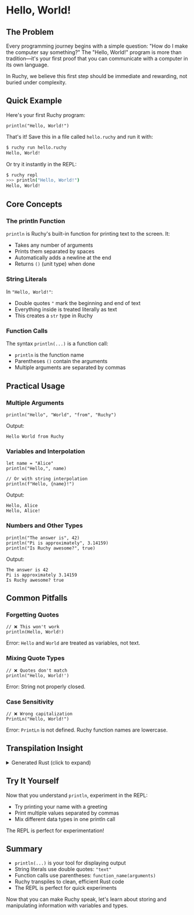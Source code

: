 # Hello, World!

## The Problem

Every programming journey begins with a simple question: "How do I make the computer say something?" The "Hello, World!" program is more than tradition—it's your first proof that you can communicate with a computer in its own language.

In Ruchy, we believe this first step should be immediate and rewarding, not buried under complexity.

## Quick Example

Here's your first Ruchy program:

```ruchy
println("Hello, World!")
```

That's it! Save this in a file called `hello.ruchy` and run it with:

```bash
$ ruchy run hello.ruchy
Hello, World!
```

Or try it instantly in the REPL:

```bash
$ ruchy repl
>>> println("Hello, World!")
Hello, World!
```

## Core Concepts

### The println Function

`println` is Ruchy's built-in function for printing text to the screen. It:
- Takes any number of arguments
- Prints them separated by spaces
- Automatically adds a newline at the end
- Returns `()` (unit type) when done

### String Literals

In `"Hello, World!"`:
- Double quotes `"` mark the beginning and end of text
- Everything inside is treated literally as text
- This creates a `str` type in Ruchy

### Function Calls

The syntax `println(...)` is a function call:
- `println` is the function name
- Parentheses `()` contain the arguments
- Multiple arguments are separated by commas

## Practical Usage

### Multiple Arguments

```ruchy
println("Hello", "World", "from", "Ruchy")
```

Output:
```
Hello World from Ruchy
```

### Variables and Interpolation

```ruchy
let name = "Alice"
println("Hello,", name)

// Or with string interpolation
println(f"Hello, {name}!")
```

Output:
```
Hello, Alice
Hello, Alice!
```

### Numbers and Other Types

```ruchy
println("The answer is", 42)
println("Pi is approximately", 3.14159)
println("Is Ruchy awesome?", true)
```

Output:
```
The answer is 42
Pi is approximately 3.14159
Is Ruchy awesome? true
```

## Common Pitfalls

### Forgetting Quotes
```ruchy
// ❌ This won't work
println(Hello, World!)
```
Error: `Hello` and `World` are treated as variables, not text.

### Mixing Quote Types
```ruchy
// ❌ Quotes don't match
println("Hello, World!')
```
Error: String not properly closed.

### Case Sensitivity
```ruchy
// ❌ Wrong capitalization
PrintLn("Hello, World!")
```
Error: `PrintLn` is not defined. Ruchy function names are lowercase.

## Transpilation Insight

<details>
<summary>Generated Rust (click to expand)</summary>

Your Ruchy code:
```ruchy
println("Hello, World!")
```

Transpiles to this Rust:
```rust
fn main() {
    println!("Hello, World!");
}
```

Key differences:
- Ruchy's `println` function becomes Rust's `println!` macro
- Ruchy automatically wraps top-level code in a `main()` function
- The string literal stays exactly the same

</details>

## Try It Yourself

Now that you understand `println`, experiment in the REPL:
- Try printing your name with a greeting
- Print multiple values separated by commas
- Mix different data types in one println call

The REPL is perfect for experimentation!

## Summary

- `println(...)` is your tool for displaying output
- String literals use double quotes: `"text"`
- Function calls use parentheses: `function_name(arguments)`
- Ruchy transpiles to clean, efficient Rust code
- The REPL is perfect for quick experiments

Now that you can make Ruchy speak, let's learn about storing and manipulating information with variables and types.